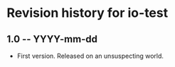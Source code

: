 # Revision history for io-test

## 1.0 -- YYYY-mm-dd

* First version. Released on an unsuspecting world.

